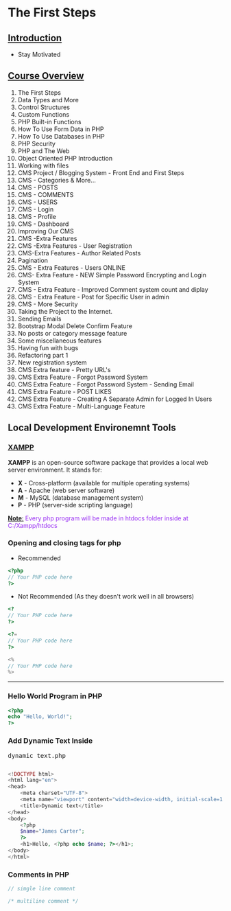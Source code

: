 # The First Steps

## <u>Introduction</u>

- Stay Motivated

## <u>Course Overview</u>

1. The First Steps
2. Data Types and More
3. Control Structures
4. Custom Functions
5. PHP Built-in Functions
6. How To Use Form Data in PHP
7. How To Use Databases in PHP
8. PHP Security
9. PHP and The Web
10. Object Oriented PHP Introduction
11. Working with files
12. CMS Project / Blogging System - Front End and First Steps
13. CMS - Categories & More...
14. CMS - POSTS
15. CMS - COMMENTS
16. CMS - USERS
17. CMS - Login
18. CMS - Profile
19. CMS - Dashboard
20. Improving Our CMS
21. CMS -Extra Features
22. CMS -Extra Features - User Registration
23. CMS-Extra Features - Author Related Posts
24. Pagination
25. CMS - Extra Features - Users ONLINE
26. CMS- Extra Feature - NEW Simple Password Encrypting and Login System
27. CMS - Extra Feature - Improved Comment system count and diplay
28. CMS - Extra Feature - Post for Specific User in admin
29. CMS - More Security
30. Taking the Project to the Internet.
31. Sending Emails
32. Bootstrap Modal Delete Confirm Feature
33. No posts or category message feature
34. Some miscellaneous features
35. Having fun with bugs
36. Refactoring part 1
37. New registration system
38. CMS Extra feature - Pretty URL's
39. CMS Extra Feature - Forgot Password System
40. CMS Extra Feature - Forgot Password System - Sending Email
41. CMS Extra Feature - POST LIKES
42. CMS Extra Feature - Creating A Separate Admin for Logged In Users
43. CMS Extra Feature - Multi-Language Feature

## Local  Development Environemnt Tools

### <u>XAMPP</u>

**XAMPP** is an open-source software package that provides a local web server environment. It stands for:

- **X** - Cross-platform (available for multiple operating systems)
- **A** - Apache (web server software)
- **M** - MySQL (database management system)
- **P** - PHP (server-side scripting language)

<u>__Note__:</u><span style="color: #982ef3"> Every php program will be made in htdocs folder inside at C:/Xampp/htdocs</span>

### Opening and closing tags for php

- Recommended

```php
<?php
// Your PHP code here
?>
```

- Not Recommended (As they doesn't work well in all browsers)

```php
<?
// Your PHP code here
?>
```

```php
<?=
// Your PHP code here
?>
```

```php
<%
// Your PHP code here
%>
```

___

### Hello World Program in PHP

```php
<?php
echo "Hello, World!";
?>
```

### Add Dynamic Text Inside

<pre>dynamic_text.php</pre>

```php

<!DOCTYPE html>
<html lang="en">
<head>
    <meta charset="UTF-8">
    <meta name="viewport" content="width=device-width, initial-scale=1.0">
    <title>Dynamic text</title>
</head>
<body>
    <?php
    $name="James Carter";
    ?>
    <h1>Hello, <?php echo $name; ?></h1>;
</body>
</html>
```

### Comments in PHP

```php
// simgle line comment

/* multiline comment */
```
